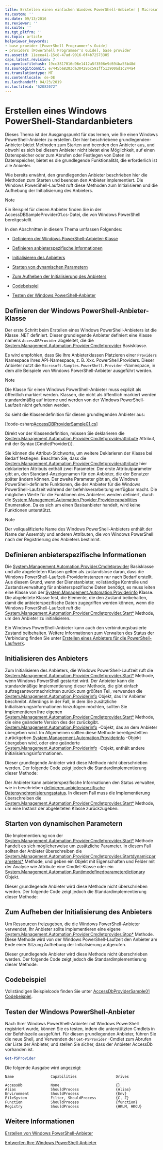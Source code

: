 ```yaml
---
title: Erstellen einen einfachen Windows PowerShell-Anbieter | Microsoft-Dokumentation
ms.custom: ''
ms.date: 09/13/2016
ms.reviewer: ''
ms.suite: ''
ms.tgt_pltfrm: ''
ms.topic: article
helpviewer_keywords:
- base provider [PowerShell Programmer's Guide]
- providers [PowerShell Programmer's Guide], base provider
ms.assetid: 11eeea41-15c8-47ad-9016-0f4b72573305
caps.latest.revision: 7
ms.openlocfilehash: 19cc3817016d96e1412a5f3506e9d694ba55b48d
ms.sourcegitcommit: e7445ba8203da304286c591ff513900ad1c244a4
ms.translationtype: MT
ms.contentlocale: de-DE
ms.lasthandoff: 04/23/2019
ms.locfileid: "62082072"
---
```

# <a name="creating-a-basic-windows-powershell-provider"></a>Erstellen eines Windows PowerShell-Standardanbieters

Dieses Thema ist der Ausgangspunkt für das lernen, wie Sie einen Windows PowerShell-Anbieter zu erstellen. Der hier beschriebene grundlegenden-Anbieter bietet Methoden zum Starten und beenden den Anbieter aus, und obwohl es sich bei diesem Anbieter nicht bietet eine Möglichkeit, auf einen Datenspeicher oder zum Abrufen oder Festlegen von Daten im Datenspeicher, bietet es die grundlegende Funktionalität, die erforderlich ist alle Anbieter.

Wie bereits erwähnt, den grundlegenden Anbieter beschrieben hier die Methoden zum Starten und beenden den Anbieter implementiert. Die Windows PowerShell-Laufzeit ruft diese Methoden zum Initialisieren und die Aufhebung der Initialisierung des Anbieters.

> [!NOTE]
> Ein Beispiel für diesen Anbieter finden Sie in der AccessDBSampleProvider01.cs-Datei, die von Windows PowerShell bereitgestellt.

In den Abschnitten in diesem Thema umfassen Folgendes:

- [Definieren der Windows PowerShell-Anbieter-Klasse](#Defining-the-Windows-PowerShell-Provider-Class)

- [Definieren anbieterspezifische Informationen](#Defining-Provider-Specific-State-Information)

- [Initialisieren des Anbieters](#Initializing-the-Provider)

- [Starten von dynamischen Parametern](#Start-Dynamic-Parameters)

- [Zum Aufheben der Initialisierung des Anbieters](#Uninitializing-the-Provider)

- [Codebeispiel](#Code-Sample)

- [Testen der Windows PowerShell-Anbieter](#Testing-the-Windows-PowerShell-Provider)

## <a name="defining-the-windows-powershell-provider-class"></a>Definieren der Windows PowerShell-Anbieter-Klasse

Der erste Schritt beim Erstellen eines Windows PowerShell-Anbieters ist die Klasse .NET definiert. Dieser grundlegende Anbieter definiert eine Klasse namens `AccessDBProvider` abgeleitet, die die [System.Management.Automation.Provider.Cmdletprovider](/dotnet/api/System.Management.Automation.Provider.CmdletProvider) Basisklasse.

Es wird empfohlen, dass Sie Ihre Anbieterklassen Platzieren einer `Providers` Namespace Ihres API-Namespace, z. B. Xxx. PowerShell.Providers. Dieser Anbieter nutzt die `Microsoft.Samples.PowerShell.Provider` -Namespace, in dem alle Beispiele von Windows PowerShell-Anbieter ausgeführt werden.

> [!NOTE]
> Die Klasse für einen Windows PowerShell-Anbieter muss explizit als öffentlich markiert werden. Klassen, die nicht als öffentlich markiert werden standardmäßig auf interne und werden von der Windows PowerShell-Laufzeit nicht gefunden werden.

So sieht die Klassendefinition für diesen grundlegenden Anbieter aus:

[!code-csharp[AccessDBProviderSample01.cs](../../powershell-sdk-samples/SDK-2.0/csharp/AccessDBProviderSample01/AccessDBProviderSample01.cs#L23-L24 "AccessDBProviderSample01.cs")]

Direkt vor der Klassendefinition, müssen Sie deklarieren die [System.Management.Automation.Provider.Cmdletproviderattribute](/dotnet/api/System.Management.Automation.Provider.CmdletProviderAttribute) Attribut, mit der Syntax [CmdletProvider()].

Sie können die Attribut-Stichworte, um weitere Deklarieren der Klasse bei Bedarf festlegen. Beachten Sie, dass die [System.Management.Automation.Provider.Cmdletproviderattribute](/dotnet/api/System.Management.Automation.Provider.CmdletProviderAttribute) hier deklarierten Attributs enthält zwei Parameter. Der erste Attributparameter gibt an, den Standard-Anzeigenamen für den Anbieter, die der Benutzer später ändern können. Der zweite Parameter gibt an, die Windows PowerShell-definierte Funktionen, die der Anbieter für die Windows PowerShell-Laufzeit während der befehlsverarbeitung verfügbar macht. Die möglichen Werte für die Funktionen des Anbieters werden definiert, durch die [System.Management.Automation.Provider.Providercapabilities](/dotnet/api/System.Management.Automation.Provider.ProviderCapabilities) Enumeration. Da es sich um einen Basisanbieter handelt, wird keine Funktionen unterstützt.

> [!NOTE]
> Der vollqualifizierte Name des Windows PowerShell-Anbieters enthält der Name der Assembly und anderen Attributen, die von Windows PowerShell nach der Registrierung des Anbieters bestimmt.

## <a name="defining-provider-specific-state-information"></a>Definieren anbieterspezifische Informationen

Die [System.Management.Automation.Provider.Cmdletprovider](/dotnet/api/System.Management.Automation.Provider.CmdletProvider) Basisklasse und alle abgeleiteten Klassen gelten als zustandslose daran, dass die Windows PowerShell-Laufzeit-Providerinstanzen nur nach Bedarf erstellt. Aus diesem Grund, wenn der Dienstanbieter, vollständige Kontrolle und Zustandsverwaltung für anbieterspezifische Daten benötigt, es muss leiten eine Klasse von der [System.Management.Automation.Providerinfo](/dotnet/api/System.Management.Automation.ProviderInfo) Klasse. Die abgeleitete Klasse fest, die Elemente, die den Zustand beibehalten, damit die anbieterspezifische Daten zugegriffen werden können, wenn die Windows PowerShell-Laufzeit ruft die [System.Management.Automation.Provider.Cmdletprovider.Start*](/dotnet/api/System.Management.Automation.Provider.CmdletProvider.Start) Methode, um den Anbieter zu initialisieren.

Ein Windows PowerShell-Anbieter kann auch den verbindungsbasierte Zustand beibehalten. Weitere Informationen zum Verwalten des Status der Verbindung finden Sie unter [Erstellen eines Anbieters für die PowerShell-Laufwerk](./creating-a-windows-powershell-drive-provider.md).

## <a name="initializing-the-provider"></a>Initialisieren des Anbieters

Zum Initialisieren des Anbieters, die Windows PowerShell-Laufzeit ruft die [System.Management.Automation.Provider.Cmdletprovider.Start*](/dotnet/api/System.Management.Automation.Provider.CmdletProvider.Start) Methode, wenn Windows PowerShell gestartet wird. Der Anbieter kann die standardmäßige Implementierung dieser Methode, die gibt einfach auftragsantwortnachrichten zurück zum größten Teil, verwenden die [System.Management.Automation.Providerinfo](/dotnet/api/System.Management.Automation.ProviderInfo) Objekt, das Ihr Anbieter beschreibt. Allerdings in der Fall, in dem Sie zusätzliche Initialisierungsinformationen hinzufügen möchten, sollten Sie implementieren Ihre eigenen [System.Management.Automation.Provider.Cmdletprovider.Start*](/dotnet/api/System.Management.Automation.Provider.CmdletProvider.Start) Methode, die eine geänderte Version des der zurückgibt.[ System.Management.Automation.Providerinfo](/dotnet/api/System.Management.Automation.ProviderInfo) -Objekt, das an dem Anbieter übergeben wird. Im Allgemeinen sollten diese Methode bereitgestellten zurückgeben [System.Management.Automation.Providerinfo](/dotnet/api/System.Management.Automation.ProviderInfo) -Objekt übergeben wird, oder eine geänderte [System.Management.Automation.Providerinfo](/dotnet/api/System.Management.Automation.ProviderInfo) -Objekt, enthält andere Initialisierungsinformationen.

Dieser grundlegende Anbieter wird diese Methode nicht überschrieben werden. Der folgende Code zeigt jedoch die Standardimplementierung dieser Methode:

<!-- TODO!!!: review snippet reference  [!CODE [Msh_samplesaccessdbprov01#accessdbprov01ProviderStart](Msh_samplesaccessdbprov01#accessdbprov01ProviderStart)]  -->

Der Anbieter kann anbieterspezifische Informationen den Status verwalten, wie in beschrieben [definieren anbieterspezifische Datensynchronisierungsstatus](#Defining-Provider-Specific-State-Information). In diesem Fall muss die Implementierung überschreiben die [System.Management.Automation.Provider.Cmdletprovider.Start*](/dotnet/api/System.Management.Automation.Provider.CmdletProvider.Start) Methode, um eine Instanz der abgeleiteten Klasse zurückzugeben.

## <a name="start-dynamic-parameters"></a>Starten von dynamischen Parametern

Die Implementierung von der [System.Management.Automation.Provider.Cmdletprovider.Start*](/dotnet/api/System.Management.Automation.Provider.CmdletProvider.Start) Methode handelt es sich möglicherweise um zusätzliche Parameter. In diesem Fall sollten der Anbieter überschreiben die [System.Management.Automation.Provider.Cmdletprovider.Startdynamicparameters*](/dotnet/api/System.Management.Automation.Provider.CmdletProvider.StartDynamicParameters) Methode, und geben ein Objekt mit Eigenschaften und Felder mit der Analyse wie Attribute eine Cmdlet-Klasse oder ein [System.Management.Automation.Runtimedefinedparameterdictionary](/dotnet/api/System.Management.Automation.RuntimeDefinedParameterDictionary) Objekt.

Dieser grundlegende Anbieter wird diese Methode nicht überschrieben werden. Der folgende Code zeigt jedoch die Standardimplementierung dieser Methode:

<!-- TODO!!!: review snippet reference  [!CODE [Msh_samplesaccessdbprov01#accessdbprov01ProviderDynamicParameters](Msh_samplesaccessdbprov01#accessdbprov01ProviderDynamicParameters)]  -->

## <a name="uninitializing-the-provider"></a>Zum Aufheben der Initialisierung des Anbieters

Um Ressourcen freizugeben, die die Windows PowerShell-Anbieter verwendet, Ihr Anbieter sollte implementieren eine eigene [System.Management.Automation.Provider.Cmdletprovider.Stop*](/dotnet/api/System.Management.Automation.Provider.CmdletProvider.Stop) Methode. Diese Methode wird von der Windows PowerShell-Laufzeit den Anbieter am Ende einer Sitzung Aufhebung der Initialisierung aufgerufen.

Dieser grundlegende Anbieter wird diese Methode nicht überschrieben werden. Der folgende Code zeigt jedoch die Standardimplementierung dieser Methode:

<!-- TODO!!!: review snippet reference  [!CODE [Msh_samplesaccessdbprov01#accessdbprov01ProviderStop](Msh_samplesaccessdbprov01#accessdbprov01ProviderStop)]  -->

## <a name="code-sample"></a>Codebeispiel

Vollständigen Beispielcode finden Sie unter [AccessDbProviderSample01 Codebeispiel](./accessdbprovidersample01-code-sample.md).

## <a name="testing-the-windows-powershell-provider"></a>Testen der Windows PowerShell-Anbieter

Nach Ihrer Windows PowerShell-Anbieter mit Windows PowerShell registriert wurde, können Sie es testen, indem die unterstützten Cmdlets in der Befehlszeile ausgeführt. Für diesen grundlegenden Anbieter, führen Sie die neue Shell, und Verwenden der `Get-PSProvider` -Cmdlet zum Abrufen der Liste der Anbieter, und stellen Sie sicher, dass der Anbieter AccessDb vorhanden ist.

```powershell
Get-PSProvider
```

Die folgende Ausgabe wird angezeigt:

```output
Name                 Capabilities                  Drives
----                 ------------                  ------
AccessDb             None                          {}
Alias                ShouldProcess                 {Alias}
Environment          ShouldProcess                 {Env}
FileSystem           Filter, ShouldProcess         {C, Z}
Function             ShouldProcess                 {function}
Registry             ShouldProcess                 {HKLM, HKCU}
```

## <a name="see-also"></a>Weitere Informationen

[Erstellen von Windows PowerShell-Anbieter](./how-to-create-a-windows-powershell-provider.md)

[Entwerfen Ihre Windows PowerShell-Anbieter](./designing-your-windows-powershell-provider.md)